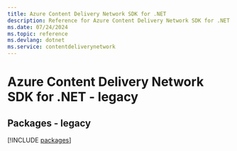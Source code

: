 ```yaml
---
title: Azure Content Delivery Network SDK for .NET
description: Reference for Azure Content Delivery Network SDK for .NET
ms.date: 07/24/2024
ms.topic: reference
ms.devlang: dotnet
ms.service: contentdeliverynetwork
---
```

# Azure Content Delivery Network SDK for .NET - legacy
## Packages - legacy
[!INCLUDE [packages](content-delivery-network-index.md)]